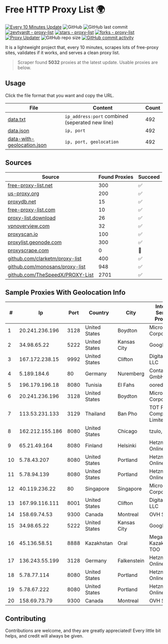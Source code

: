 
# Free HTTP Proxy List 🌍

[![Every 10 Minutes Update](https://github.com/mertguvencli/http-proxy-list/actions/workflows/main.yml/badge.svg?branch=main)](https://github.com/mertguvencli/http-proxy-list/actions/workflows/main.yml)
![GitHub](https://img.shields.io/github/license/mertguvencli/http-proxy-list)
![GitHub last commit](https://img.shields.io/github/last-commit/mertguvencli/http-proxy-list)
[![zevtyardt - proxy-list](https://img.shields.io/static/v1?label=zevtyardt&message=proxy-list&color=blue&logo=github)](https://github.com/zevtyardt/proxy-list "Go to GitHub repo")
[![stars - proxy-list](https://img.shields.io/github/stars/zevtyardt/proxy-list?style=social)](https://github.com/zevtyardt/proxy-list)
[![forks - proxy-list](https://img.shields.io/github/forks/zevtyardt/proxy-list?style=social)](https://github.com/zevtyardt/proxy-list)
[![Proxy Updater](https://github.com/zevtyardt/proxy-list/workflows/Proxy%20Updater/badge.svg)](https://github.com/zevtyardt/proxy-list/actions?query=workflow:"Proxy+Updater")
![GitHub repo size](https://img.shields.io/github/repo-size/zevtyardt/proxy-list)
[![GitHub commit activity](https://img.shields.io/github/commit-activity/m/zevtyardt/proxy-list?logo=commits)](https://github.com/zevtyardt/proxy-list/commits/main)

It is a lightweight project that, every 10 minutes, scrapes lots of free-proxy sites, validates if it works, and serves a clean proxy list.

> Scraper found **5032** proxies at the latest update. Usable proxies are below.

## Usage

Click the file format that you want and copy the URL.

|File|Content|Count|
|----|-------|-----|
|[data.txt](https://raw.githubusercontent.com/mertguvencli/http-proxy-list/main/proxy-list/data.txt)|`ip_address:port` combined (seperated new line)|492|
|[data.json](https://raw.githubusercontent.com/mertguvencli/http-proxy-list/main/proxy-list/data.json)|`ip, port`|492|
|[data-with-geolocation.json](https://raw.githubusercontent.com/mertguvencli/http-proxy-list/main/proxy-list/data-with-geolocation.json)|`ip, port, geolocation`|492|

## Sources

|Source|Found Proxies|Succeed|
|------|-------------|-------|
|[free-proxy-list.net](https://free-proxy-list.net)|300|✅|
|[us-proxy.org](https://www.us-proxy.org)|200|✅|
|[proxydb.net](http://proxydb.net)|15|✅|
|[free-proxy-list.com](https://free-proxy-list.com/?page=&port=&type%5B%5D=http&type%5B%5D=https&up_time=0&search=Search)|10|✅|
|[proxy-list.download](https://www.proxy-list.download/HTTP)|26|✅|
|[vpnoverview.com](https://vpnoverview.com/privacy/anonymous-browsing/free-proxy-servers)|32|✅|
|[proxyscan.io](https://www.proxyscan.io)|100|✅|
|[proxylist.geonode.com](https://proxylist.geonode.com/api/proxy-list?limit=300&page=1&sort_by=lastChecked&sort_type=desc&protocols=http,https)|300|✅|
|[proxyscrape.com](https://api.proxyscrape.com/v2/?request=displayproxies&protocol=http&timeout=10000&country=all&ssl=all&anonymity=all)|0|🚫|
|[github.com/clarketm/proxy-list](https://raw.githubusercontent.com/clarketm/proxy-list/master/proxy-list-raw.txt)|400|✅|
|[github.com/monosans/proxy-list](https://raw.githubusercontent.com/monosans/proxy-list/main/proxies/http.txt)|948|✅|
|[github.com/TheSpeedX/PROXY-List](https://raw.githubusercontent.com/TheSpeedX/PROXY-List/master/http.txt)|2701|✅|


## Sample Proxies With Geolocation Info

|#|Ip|Port|Country|City|Internet Service Provider|
|-|--|----|-------|----|-------------------------|
|1|20.241.236.196|3128|United States|Boydton|Microsoft Corporation|
|2|34.98.65.22|5222|United States|Kansas City|Google LLC|
|3|167.172.238.15|9992|United States|Clifton|DigitalOcean, LLC|
|4|5.189.184.6|80|Germany|Nuremberg|Contabo GmbH|
|5|196.179.196.18|8080|Tunisia|El Fahs|ooredoo TN|
|6|20.241.236.196|3128|United States|Boydton|Microsoft Corporation|
|7|113.53.231.133|3129|Thailand|Ban Pho|TOT Public Company Limited|
|8|162.212.155.186|8080|United States|Chicago|tzulo, inc.|
|9|65.21.49.164|8080|Finland|Helsinki|Hetzner Online GmbH|
|10|5.78.43.207|8080|United States|Portland|Hetzner Online GmbH|
|11|5.78.94.139|8080|United States|Portland|Hetzner Online GmbH|
|12|40.119.236.22|80|Singapore|Singapore|Microsoft Corporation|
|13|167.99.116.111|8001|United States|Clifton|DigitalOcean, LLC|
|14|158.69.74.53|9300|Canada|Montreal|OVH SAS|
|15|34.98.65.22|5222|United States|Kansas City|Google LLC|
|16|45.136.58.51|8888|Kazakhstan|Oral|Megahost Kazakhstan TOO|
|17|136.243.55.199|3128|Germany|Falkenstein|Hetzner Online GmbH|
|18|5.78.77.114|8080|United States|Portland|Hetzner Online GmbH|
|19|5.78.67.222|8080|United States|Portland|Hetzner Online GmbH|
|20|158.69.73.79|9300|Canada|Montreal|OVH SAS|



## Contributing

Contributions are welcome, and they are greatly appreciated! Every
little bit helps, and credit will always be given.

